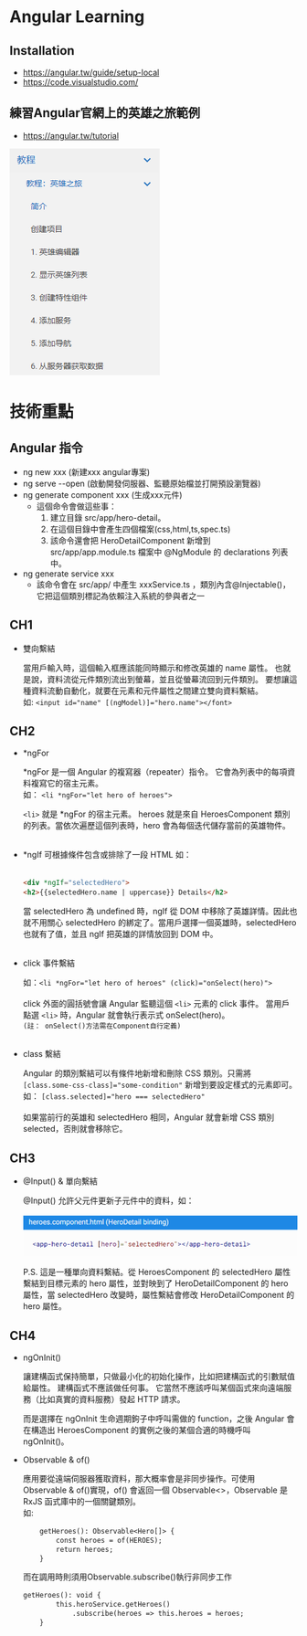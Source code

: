 # Angular Learning

## Installation
- https://angular.tw/guide/setup-local
- https://code.visualstudio.com/

## 練習Angular官網上的英雄之旅範例

- https://angular.tw/tutorial

![](hero.png)

# 技術重點

## Angular 指令

+ ng new xxx (新建xxx angular專案)
+ ng serve --open (啟動開發伺服器、監聽原始檔並打開預設瀏覽器)
+ ng generate component xxx (生成xxx元件)
    - 這個命令會做這些事： 
      1. 建立目錄 src/app/hero-detail。 
      2. 在這個目錄中會產生四個檔案(css,html,ts,spec.ts) 
      3. 該命令還會把 HeroDetailComponent 新增到 src/app/app.module.ts 檔案中 @NgModule 的 declarations 列表中。
+ ng generate service xxx
    - 該命令會在 src/app/ 中產生 xxxService.ts ，類別內含@Injectable()，它把這個類別標記為依賴注入系統的參與者之一

## CH1
+ 雙向繫結

    當用戶輸入時，這個輸入框應該能同時顯示和修改英雄的 name 屬性。 也就是說，資料流從元件類別流出到螢幕，並且從螢幕流回到元件類別。
    要想讓這種資料流動自動化，就要在元素和元件屬性之間建立雙向資料繫結。<br>
    如: `<input id="name" [(ngModel)]="hero.name"></font>`

## CH2
+ *ngFor
    
    *ngFor 是一個 Angular 的複寫器（repeater）指令。 它會為列表中的每項資料複寫它的宿主元素。<br>
    如： `<li *ngFor="let hero of heroes">`

    `<li>` 就是 *ngFor 的宿主元素。
    heroes 就是來自 HeroesComponent 類別的列表。當依次遍歷這個列表時，hero 會為每個迭代儲存當前的英雄物件。<br><br>

+ *ngIf
    可根據條件包含或排除了一段 HTML
    如：<br><br>
    ```html 
    <div *ngIf="selectedHero">
    <h2>{{selectedHero.name | uppercase}} Details</h2>
    ```
    當 selectedHero 為 undefined 時，ngIf 從 DOM 中移除了英雄詳情。因此也就不用關心 selectedHero 的綁定了。當用戶選擇一個英雄時，selectedHero 也就有了值，並且 ngIf 把英雄的詳情放回到 DOM 中。<br><br>

+ click 事件繫結

    如：`<li *ngFor="let hero of heroes" (click)="onSelect(hero)">`<br><br>
    click 外面的圓括號會讓 Angular 監聽這個 `<li>` 元素的 click 事件。 當用戶點選 `<li>` 時，Angular 就會執行表示式 onSelect(hero)。<br>
    `(註： onSelect()方法需在Component自行定義)` <br><br>

+ class 繫結

    Angular 的類別繫結可以有條件地新增和刪除 CSS 類別。只需將 `[class.some-css-class]="some-condition"` 新增到要設定樣式的元素即可。<br>
    如： `[class.selected]="hero === selectedHero"` <br><br>
    如果當前行的英雄和 selectedHero 相同，Angular 就會新增 CSS 類別 selected，否則就會移除它。

## CH3

+ @Input() & 單向繫結

    @Input() 允許父元件更新子元件中的資料，如：<br><br>
    ![](Input.png)
    
    P.S. 這是一種單向資料繫結。從 HeroesComponent 的 selectedHero 屬性繫結到目標元素的 hero 屬性，並對映到了 HeroDetailComponent 的 hero 屬性，當 selectedHero 改變時，屬性繫結會修改 HeroDetailComponent 的 hero 屬性。

## CH4

+ ngOnInit()
    
    讓建構函式保持簡單，只做最小化的初始化操作，比如把建構函式的引數賦值給屬性。 建構函式不應該做任何事。 它當然不應該呼叫某個函式來向遠端服務（比如真實的資料服務）發起 HTTP 請求。

    而是選擇在 ngOnInit 生命週期鉤子中呼叫需做的 function，之後 Angular 會在構造出 HeroesComponent 的實例之後的某個合適的時機呼叫 ngOnInit()。

+ Observable & of()

    應用要從遠端伺服器獲取資料，那大概率會是非同步操作。可使用Observable & of()實現，of() 會返回一個 Observable<>，Observable 是 RxJS 函式庫中的一個關鍵類別。<br>如:
    ```
        getHeroes(): Observable<Hero[]> {
            const heroes = of(HEROES);
            return heroes;
        }
    ```
    而在調用時則須用Observable.subscribe()執行非同步工作
    ```
    getHeroes(): void {
            this.heroService.getHeroes()
                .subscribe(heroes => this.heroes = heroes;
        }
    ```